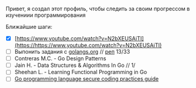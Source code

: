 Привет, я создал этот профиль, чтобы следить за своим прогрессом в изучениии программирования

Ближайшие шаги:

* [X] [https://www.youtube.com/watch?v=N2bXEUSAiTI](https://https://www.youtube.com/watch?v=N2bXEUSAiTI)
* [ ] Выпонить задания с [golangs.org](https://golangs.org) // [реп](https://https://github.com/UnderAnder/golangs.org) 13/33
* [ ] Contreras M.C. - Go Design Patterns
* [ ] Jain H. - Data Structures & Algorithms In Go // 1/
* [ ] Sheehan L. - Learning Functional Programming in Go
* [ ] [Go programming language secure coding practices guide](https://checkmarx.gitbooks.io/go-scp/)
